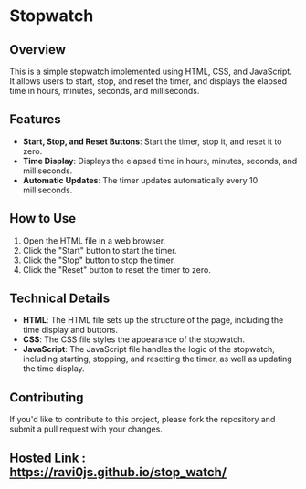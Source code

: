 # Stopwatch

## Overview

This is a simple stopwatch implemented using HTML, CSS, and JavaScript. It allows users to start, stop, and reset the timer, and displays the elapsed time in hours, minutes, seconds, and milliseconds.

## Features

- **Start, Stop, and Reset Buttons**: Start the timer, stop it, and reset it to zero.
- **Time Display**: Displays the elapsed time in hours, minutes, seconds, and milliseconds.
- **Automatic Updates**: The timer updates automatically every 10 milliseconds.

## How to Use

1. Open the HTML file in a web browser.
2. Click the "Start" button to start the timer.
3. Click the "Stop" button to stop the timer.
4. Click the "Reset" button to reset the timer to zero.

## Technical Details

- **HTML**: The HTML file sets up the structure of the page, including the time display and buttons.
- **CSS**: The CSS file styles the appearance of the stopwatch.
- **JavaScript**: The JavaScript file handles the logic of the stopwatch, including starting, stopping, and resetting the timer, as well as updating the time display.

## Contributing

If you'd like to contribute to this project, please fork the repository and submit a pull request with your changes.

## Hosted Link : https://ravi0js.github.io/stop_watch/

